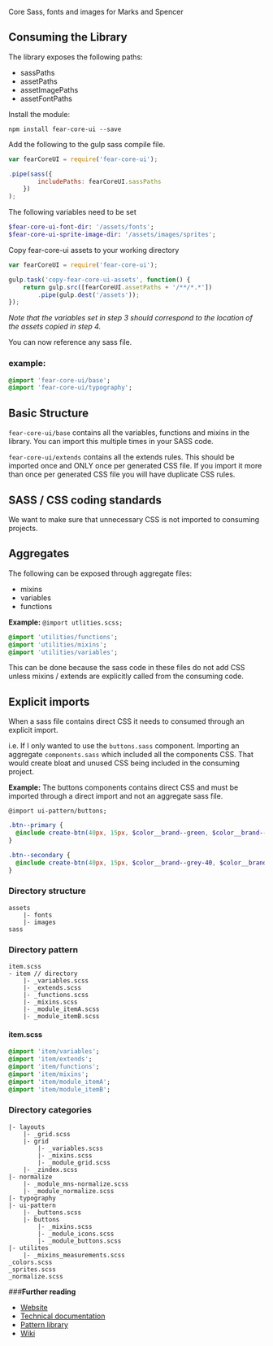 
Core Sass, fonts and images for Marks and Spencer

## Consuming the Library

The library exposes the following paths:

* sassPaths
* assetPaths
* assetImagePaths
* assetFontPaths

Install the module:

```
npm install fear-core-ui --save
```

Add the following to the gulp sass compile file.

```javascript
var fearCoreUI = require('fear-core-ui');

.pipe(sass({
        includePaths: fearCoreUI.sassPaths
    })
);
```

The following variables need to be set

```sass
$fear-core-ui-font-dir: '/assets/fonts';
$fear-core-ui-sprite-image-dir: '/assets/images/sprites';
```

Copy fear-core-ui assets to your working directory

```javascript
var fearCoreUI = require('fear-core-ui');

gulp.task('copy-fear-core-ui-assets', function() {
    return gulp.src([fearCoreUI.assetPaths + '/**/*.*'])
        .pipe(gulp.dest('/assets'));
});
```

*Note that the variables set in step 3 should correspond to the location of the assets copied in step 4.*

You can now reference any sass file.

### example:
```sass
@import 'fear-core-ui/base';
@import 'fear-core-ui/typography';
```

## Basic Structure

`fear-core-ui/base` contains all the variables, functions and mixins in the library. 
You can import this multiple times in your SASS code.

`fear-core-ui/extends` contains all the extends rules. 
This should be imported once and ONLY once per generated CSS file. If you import it more than once per generated CSS file you will have duplicate CSS rules.

## SASS / CSS coding standards

We want to make sure that unnecessary CSS is not imported to consuming projects.

## Aggregates
The following can be exposed through aggregate files:

* mixins
* variables
* functions

**Example:** 
`@import utlities.scss;`

```sass
@import 'utilities/functions';
@import 'utilities/mixins';
@import 'utilities/variables';
```
  
This can be done because the sass code in these files do not add CSS unless mixins / extends are explicitly called from the consuming code.

## Explicit imports

When a sass file contains direct CSS it needs to consumed through an explicit import. 

i.e. If I only wanted to use the `buttons.sass` component. Importing an aggregate `components.sass` 
which included all the components CSS. That would create bloat and unused CSS being included in the consuming project.
 
**Example:**
The buttons components contains direct CSS and must be imported through a direct import and not an aggregate sass file.

`@import ui-pattern/buttons;`

```sass
.btn--primary {
  @include create-btn(40px, 15px, $color__brand--green, $color__brand--dark-grey, $color__brand--background-grey, $color__brand--light-grey);
}

.btn--secondary {
  @include create-btn(40px, 15px, $color__brand--grey-40, $color__brand--dark-grey, $color__brand--background-grey, $color__brand--light-grey);
}
```

### Directory structure

```
assets
    |- fonts
    |- images
sass
```

### Directory pattern
```
item.scss
- item // directory
    |- _variables.scss
    |- _extends.scss
    |- _functions.scss
    |- _mixins.scss
    |- _module_itemA.scss
    |- _module_itemB.scss
```

#### item.scss
```sass
@import 'item/variables';
@import 'item/extends';
@import 'item/functions';
@import 'item/mixins';
@import 'item/module_itemA';
@import 'item/module_itemB';
```

### Directory categories
```
|- layouts
    |- _grid.scss
    |- grid
        |- _variables.scss        
        |- _mixins.scss        
        |- _module_grid.scss        
    |- _zindex.scss
|- normalize
    |- _module_mns-normalize.scss
    |- _module_normalize.scss
|- typography
|- ui-pattern
    |- _buttons.scss
    |- buttons
        |- _mixins.scss
        |- _module_icons.scss
        |- _module_buttons.scss
|- utilites
    |- _mixins_measurements.scss
_colors.scss
_sprites.scss
_normalize.scss
```

###**Further reading**

* [Website](http://digitalinnovation.github.io/fear-core)
* [Technical documentation](http://digitalinnovation.github.io/fear-core/docs/)
* [Pattern library](http://patternlibrary.auto.devops.mnscorp.net/#/Core)
* [Wiki](https://github.com/DigitalInnovation/fear-core/wiki)
 
